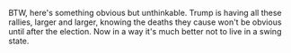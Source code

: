 BTW, here's something obvious but unthinkable. Trump is having all these rallies, larger and larger, knowing the deaths they cause won't be obvious until after the election. Now in a way it's much better not to live in a swing state.
